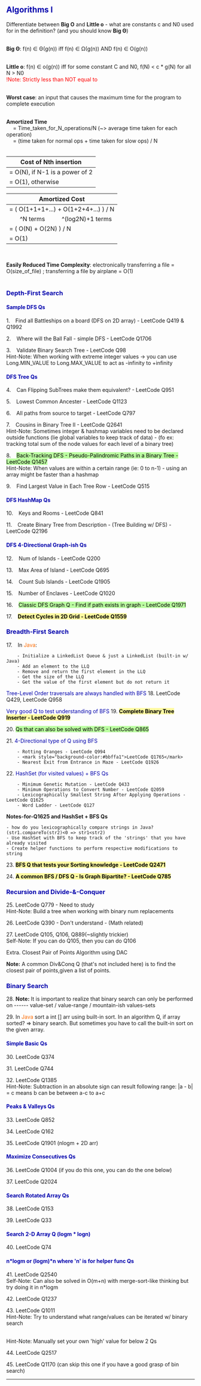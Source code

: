 <h2 style="color:#0303ad">Algorithms I</h2>

Differentiate between **Big O** and **Little o** - what are constants c and N0 used for in the definition? (and you should know **Big Θ**)<br> <br>

**Big Θ**: f(n) ∈ Θ(g(n)) iff f(n) ∈ Ω(g(n)) AND f(n) ∈ O(g(n)) <br> <br>

**Little o**: f(n) ∈ o(g(n)) iff for some constant C and N0, f(N) < c * g(N) for all N > N0 <br>
<span style="color:red">!Note: Strictly less than NOT equal to</span> <br> <br>

**Worst case**: an input that causes the maximum time for the program to complete execution <br> <br>

**Amortized Time** <br>
&ensp;&ensp;  = Time_taken_for_N_operations/N (~> average time taken for each operation) <br>
&ensp;&ensp;  = (time taken for normal ops + time taken for slow ops) / N <br> <br>

| Cost of Nth insertion 
|---------------------------------|
| = O(N), if N-1 is a power of 2
| = O(1), otherwise

| Amortized Cost
|---------------------------------|
| = ( O(1+1+1+...) + O(1+2+4+...) ) / N
| &ensp;&ensp;&ensp; ^N terms &ensp;&ensp; &ensp;&ensp; ^(log2N)+1 terms
| = ( O(N) + O(2N) ) / N 
| = O(1)

<br> 

**Easily Reduced Time Complexity**: electronically transferring a file = O(size_of_file) ; transferring a file by airplane = O(1)
<br> <br>

<h3 style="color:#0303ad">Depth-First Search</h3>

<h4 style="color:#0303ad">Sample DFS Qs</h4>

1\. &ensp; Find all Battleships on a board (DFS on 2D array) - LeetCode Q419 & Q1992

2\. &ensp; Where will the Ball Fall - simple DFS - LeetCode Q1706

3\. &ensp; Validate Binary Search Tree - LeetCode Q98
<br>Hint-Note: When working with extreme integer values -> you can use Long.MIN_VALUE to Long.MAX_VALUE to act as -infinity to +infinity

<h4 style="color:#0303ad">DFS Tree Qs</h4>

4\. &ensp; Can Flipping SubTrees make them equivalent? - LeetCode Q951

5\. &ensp; Lowest Common Ancester - LeetCode Q1123

6\. &ensp; All paths from source to target - LeetCode Q797

7\. &ensp; Cousins in Binary Tree II - LeetCode Q2641
<br>Hint-Note: Sometimes integer & hashmap variables need to be declared outside functions (lie global variables to keep track of data) - (fo ex: tracking total sum of the node values for each level of a binary tree)

8\. &ensp; <mark style="background-color:#bbffa1">Back-Tracking DFS - Pseudo-Palindromic Paths in a Binary Tree - LeetCode Q1457</mark>
<br>Hint-Note: When values are within a certain range (ie: 0 to n-1) - using an array might be faster than a hashmap

9\. &ensp; Find Largest Value in Each Tree Row - LeetCode Q515

<h4 style="color:#0303ad">DFS HashMap Qs</h4>

10\. &ensp; Keys and Rooms - LeetCode Q841

11\. &ensp; Create Binary Tree from Description - (Tree Building w/ DFS) - LeetCode Q2196

<h4 style="color:#0303ad">DFS 4-Directional Graph-ish Qs</h4>

12\. &ensp; Num of Islands - LeetCode Q200

13\. &ensp; Max Area of Island - LeetCode Q695

14\. &ensp; Count Sub Islands - LeetCode Q1905

15\. &ensp; Number of Enclaves - LeetCode Q1020

16\. &ensp; <mark style="background-color:#bbffa1">Classic DFS Graph Q - Find if path exists in graph - LeetCode Q1971</mark>

17\. &ensp; <mark style="background-color:#fffaa1"><strong>Detect Cycles in 2D Grid - LeetCode Q1559</strong></mark>
<br>

<h3 style="color:#0303ad">Breadth-First Search</h3>

17\. &ensp; In <span style="color:#fc6b03">Java</span>:

        - Initialize a LinkedList Queue & just a LinkedList (built-in w/ Java)
        - Add an element to the LLQ
        - Remove and return the first element in the LLQ
        - Get the size of the LLQ
        - Get the value of the first element but do not return it

<a style="color:#0303ad">Tree-Level Order traversals are always handled with BFS</a>
18\. LeetCode Q429, LeetCode Q958

<a style="color:#0303ad">Very good Q to test understanding of BFS</a>
19\. <mark style="background-color:#fffaa1"><strong>Complete Binary Tree Inserter - LeetCode Q919</strong></mark>

20\. <mark style="background-color:#bbffa1">Qs that can also be solved with DFS - LeetCode Q865</mark>

21\. <a style="color:#0303ad">4-Directional type of Q using BFS</a>

        - Rotting Oranges - LeetCode Q994
        - <mark style="background-color:#bbffa1">LeetCode Q1765</mark>
        - Nearest Exit from Entrance in Maze - LeetCode Q1926

22\. <a style="color:#0303ad">HashSet (for visited values) + BFS Qs</a>

        - Minimum Genetic Mutation - LeetCode Q433
        - Minimum Operations to Convert Number - LeetCode Q2059 
        - Lexicographically Smallest String After Applying Operations - LeetCode Q1625
        - Word Ladder - LeetCode Q127

**Notes-for-Q1625 and HashSet + BFS Qs**

    - how do you lexicographically compare strings in Java? (str1.compareTo(str2)<0 => str1<str2)
    - Use HashSet with BFS to keep track of the 'strings' that you have already visited
    - Create helper functions to perform respective modifications to string

23\. <mark style="background-color:#fffaa1"><strong>BFS Q that tests your Sorting knowledge - LeetCode Q2471</strong></mark>

24\. <mark style="background-color:#fffaa1"><strong>A common BFS / DFS Q - Is Graph Bipartite? - LeetCode Q785</strong></mark>


<h3 style="color:#0303ad">Recursion and Divide-&-Conquer</h3>

25\. LeetCode Q779 - Need to study
<br>Hint-Note: Build a tree when working with binary num replacements

26\. LeetCode Q390 - Don't understand - (Math related)

27\. LeetCode Q105, Q106, Q889(~slightly trickier) 
<br>Self-Note: If you can do Q105, then you can do Q106

Extra\. Closest Pair of Points Algorithm using DAC

**Note:** A common Div&Conq Q (that's not included here) is to find the closest pair of points,given a list of points.


<h3 style="color:#0303ad">Binary Search</h3>

28\. **Note:** It is important to realize that binary search can only be performed on ------ value-set / value-range / mountain-ish values-sets

29\. In <span style="color:#fc6b03">Java</span> sort a int \[\] arr using built-in sort. In an algorithm Q, if array sorted? => binary search. But sometimes you have to call the built-in sort on the given array.

<h4 style="color:#0303ad">Simple Basic Qs</h4>

30\. LeetCode Q374

31\. LeetCode Q744

32\. LeetCode Q1385
<br>Hint-Note: Subtraction in an absolute sign can result following range: |a - b| = c means b can be between a-c to a+c

<h4 style="color:#0303ad">Peaks & Valleys Qs</h4>

33\. LeetCode Q852

34\. LeetCode Q162

35\. LeetCode Q1901 (nlogm + 2D arr)

<h4 style="color:#0303ad">Maximize Consecutives Qs</h4>

36\. LeetCode Q1004 (if you do this one, you can do the one below)

37\. LeetCode Q2024

<h4 style="color:#0303ad">Search Rotated Array Qs</h4>

38\. LeetCode Q153

39\. LeetCode Q33

<h4 style="color:#0303ad">Search 2-D Array Q (logm * logn)</h4>

40\. LeetCode Q74

<h4 style="color:#0303ad">n*logm or (logm)*n where 'n' is for helper func Qs</h4>

41\. LeetCode Q2540
<br>Self-Note: Can also be solved in O(m+n) with merge-sort-like thinking but try doing it in n*logm

42\. LeetCode Q1237

43\. LeetCode Q1011
<br>Hint-Note: Try to understand what range/values can be iterated w/ binary search

<br>Hint-Note: Manually set your own 'high' value for below 2 Qs

44\. LeetCode Q2517

45\. LeetCode Q1170 (can skip this one if you have a good grasp of bin search)


___________________________________________

